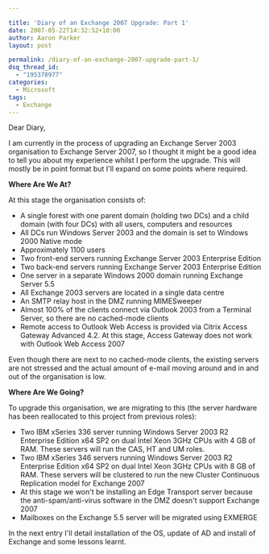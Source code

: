 ```yaml
---

title: 'Diary of an Exchange 2007 Upgrade: Part 1'
date: 2007-05-22T14:32:52+10:00
author: Aaron Parker
layout: post

permalink: /diary-of-an-exchange-2007-upgrade-part-1/
dsq_thread_id:
  - "195378977"
categories:
  - Microsoft
tags:
  - Exchange
---
```

Dear Diary,

I am currently in the process of upgrading an Exchange Server 2003 organisation to Exchange Server 2007, so I thought it might be a good idea to tell you about my experience whilst I perform the upgrade. This will mostly be in point format but I'll expand on some points where required.

**Where Are We At?**

At this stage the organisation consists of:

  * A single forest with one parent domain (holding two DCs) and a child domain (with four DCs) with all users, computers and resources
  * All DCs run Windows Server 2003 and the domain is set to Windows 2000 Native mode
  * Approximately 1100 users
  * Two front-end servers running Exchange Server 2003 Enterprise Edition
  * Two back-end servers running Exchange Server 2003 Enterprise Edition
  * One server in a separate Windows 2000 domain running Exchange Server 5.5
  * All Exchange 2003 servers are located in a single data centre
  * An SMTP relay host in the DMZ running MIMESweeper
  * Almost 100% of the clients connect via Outlook 2003 from a Terminal Server, so there are no cached-mode clients
  * Remote access to Outlook Web Access is provided via Citrix Access Gateway Advanced 4.2. At this stage, Access Gateway does not work with Outlook Web Access 2007

Even though there are next to no cached-mode clients, the existing servers are not stressed and the actual amount of e-mail moving around and in and out of the organisation is low.

**Where Are We Going?**

To upgrade this organisation, we are migrating to this (the server hardware has been reallocated to this project from previous roles):

  * Two IBM xSeries 336 server running Windows Server 2003 R2 Enterprise Edition x64 SP2 on dual Intel Xeon 3GHz CPUs with 4 GB of RAM. These servers will run the CAS, HT and UM roles.
  * Two IBM xSeries 346 servers running Windows Server 2003 R2 Enterprise Edition x64 SP2 on dual Intel Xeon 3GHz CPUs with 8 GB of RAM. These servers will be clustered to run the new Cluster Continuous Replication model for Exchange 2007
  * At this stage we won't be installing an Edge Transport server because the anti-spam/anti-virus software in the DMZ doesn't support Exchange 2007
  * Mailboxes on the Exchange 5.5 server will be migrated using EXMERGE

In the next entry I'll detail installation of the OS, update of AD and install of Exchange and some lessons learnt.